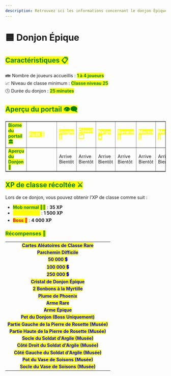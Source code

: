 ```yaml
---
description: Retrouvez ici les informations concernant le donjon Épique
---
```


# 🟦 Donjon Épique

## <mark style="color:green;"> Caractéristiques 📋</mark>

👪 Nombre de joueurs accueillis : <mark style="color:green;">**1 à 4 joueurs**</mark>  
📈 Niveau de classe minimum : <mark style="color:green;">**Classe niveau 25**</mark>  
🕓 Durée du donjon : <mark style="color:green;">**25 minutes**</mark>  

## <mark style="color:green;"> Aperçu du portail 👁‍🗨</mark>

<table border="1" cellspacing="0" cellpadding="6">
  <tr>
    <td><mark style="color:green;"><strong>Biome du portail 🏛</strong></mark></td>
    <td><mark style="color:white;"><strong>Forêt 🌳</strong></mark></td>
    <td><mark style="color:white;"><strong>Jungle 🦜</strong></mark></td>
    <td><mark style="color:white;"><strong>Désert 🏜</strong></mark></td>
    <td><mark style="color:white;"><strong>Neige ❄</strong></mark></td>
    <td><mark style="color:white;"><strong>Savane 🦏</strong></mark></td>
    <td><mark style="color:white;"><strong>Marais 🐸</strong></mark></td>
    <td><mark style="color:white;"><strong>Messa 🌵</strong></mark></td>
    <td><mark style="color:white;"><strong>Nether 🔥</strong></mark></td>
  </tr>
  <tr>
    <td><mark style="color:green;"><strong>Aperçu du Donjon 📸</strong></mark></td>
    <td><figure><img src="../../.gitbook/assets/Les_Donjons/Portail/Epique/Foret.png" alt=""></figure></td>
    <td>Arrive Bientôt</td>
    <td>Arrive Bientôt</td>
    <td>Arrive Bientôt</td>
    <td>Arrive Bientôt</td>
    <td>Arrive Bientôt</td>
    <td>Arrive Bientôt</td>
    <td>Arrive Bientôt</td>
  </tr>
</table>

## <mark style="color:green;"> XP de classe récoltée ⚔</mark>

Lors de ce donjon, vous pouvez obtenir l’XP de classe comme suit :  

* <mark style="color:green;"><strong>Mob normal 🧟‍♂️</strong></mark> : **35 XP**  
* <mark style="color:yellow;"><strong>Mini-boss 👽</strong></mark> : **1 500 XP**  
* <mark style="color:red;"><strong>Boss 🐉</strong></mark> : **4 000 XP**

### <mark style="color:green;">Récompenses 🎁</mark>

|                                                                                      |
|:------------------------------------------------------------------------------------:|
| <mark style="color:blue;"><strong>Cartes Aléatoires de Classe Rare</strong></mark>   |
| <mark style="color:blue;"><strong>Parchemin Difficile</strong></mark>                |
| <mark style="color:blue;"><strong>50 000 💲</strong></mark>                          |
| <mark style="color:blue;"><strong>100 000 💲</strong></mark>                         |
| <mark style="color:blue;"><strong>250 000 💲</strong></mark>                         |
| <mark style="color:blue;"><strong>Cristal de Donjon Épique</strong></mark>           |
| <mark style="color:blue;"><strong>2 Bonbons à la Myrtille</strong></mark>            |
| <mark style="color:blue;"><strong>Plume de Phoenix</strong></mark>                   |
| <mark style="color:blue;"><strong>Arme Rare</strong></mark>                          |
| <mark style="color:blue;"><strong>Arme Épique</strong></mark>                        |
| <mark style="color:blue;"><strong>Pet du Donjon (Boss Uniquement)</strong></mark>    |
| <mark style="color:blue;"><strong>Partie Gauche de la Pierre de Rosette (Musée)</strong></mark> |
| <mark style="color:blue;"><strong>Partie Haute de la Pierre de Rosette (Musée)</strong></mark>  |
| <mark style="color:blue;"><strong>Socle du Soldat d'Argile (Musée)</strong></mark>              |
| <mark style="color:blue;"><strong>Côté Droit du Soldat d'Argile (Musée)</strong></mark>         |
| <mark style="color:blue;"><strong>Côté Gauche du Soldat d'Argile (Musée)</strong></mark>        |
| <mark style="color:blue;"><strong>Pot du Vase de Soisons (Musée)</strong></mark>                |
| <mark style="color:blue;"><strong>Socle du Vase de Soisons (Musée)</strong></mark>              |
